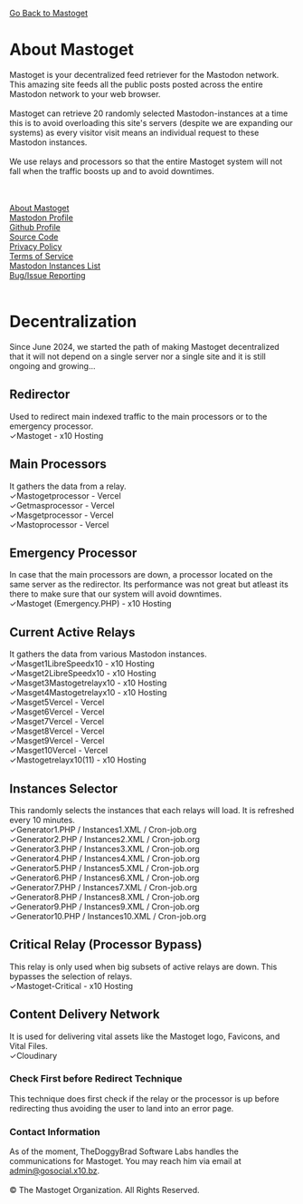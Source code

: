 [Go Back to Mastoget](https://mastoget.x10.bz)  

# About Mastoget

Mastoget is your decentralized feed retriever for the Mastodon network. This amazing site feeds all the public posts posted across the entire Mastodon network to your web browser.
<br><br>
Mastoget can retrieve 20 randomly selected Mastodon-instances at a time this is to avoid overloading this site's servers (despite we are expanding our systems) as every visitor visit means an individual request to these Mastodon instances. 
<br><br>
We use relays and processors so that the entire Mastoget system will not fall when the traffic boosts up and to avoid downtimes.

<br><br>
[About Mastoget](https://github.com/The-Mastoget-Organization/about)  <br>
[Mastodon Profile](https://mastodon.social/@mastoget)  <br>
[Github Profile](https://github.com/The-Mastoget-Organization/)  <br>
[Source Code](https://github.com/The-Mastoget-Organization/source)  <br>
[Privacy Policy](https://github.com/The-Mastoget-Organization/privacypolicy)<br>
[Terms of Service](https://github.com/The-Mastoget-Organization/termsofservice)<br>
[Mastodon Instances List](https://github.com/The-Mastoget-Organization/servers-list)<br>
[Bug/Issue Reporting](https://github.com/The-Mastoget-Organization/about/issues)<br><br>  


# Decentralization
Since June 2024, we started the path of making Mastoget decentralized that it will not depend on a single server nor a single site and it is still ongoing and growing...

## Redirector
Used to redirect main indexed traffic to the main processors or to the emergency processor.<br>
✓Mastoget - x10 Hosting

## Main Processors
It gathers the data from a relay.<br>
✓Mastogetprocessor - Vercel<br>
✓Getmasprocessor - Vercel<br>
✓Masgetprocessor - Vercel<br>
✓Mastoprocessor - Vercel

## Emergency Processor
In case that the main processors are down, a processor located on the same server as the redirector. Its performance was not great but atleast its there to make sure that our system will avoid downtimes.<br>
✓Mastoget (Emergency.PHP) - x10 Hosting

## Current Active Relays
It gathers the data from various Mastodon instances.<br>
✓Masget1LibreSpeedx10 - x10 Hosting<br>
✓Masget2LibreSpeedx10 - x10 Hosting<br>
✓Masget3Mastogetrelayx10 - x10 Hosting<br>
✓Masget4Mastogetrelayx10 - x10 Hosting<br>
✓Masget5Vercel - Vercel<br>
✓Masget6Vercel - Vercel<br>
✓Masget7Vercel - Vercel<br>
✓Masget8Vercel - Vercel<br>
✓Masget9Vercel - Vercel<br>
✓Masget10Vercel - Vercel<br>
✓Mastogetrelayx10(11) - x10 Hosting

## Instances Selector
This randomly selects the instances that each relays will load. It is refreshed every 10 minutes.<br>
✓Generator1.PHP / Instances1.XML / Cron-job.org<br>
✓Generator2.PHP / Instances2.XML / Cron-job.org<br>
✓Generator3.PHP / Instances3.XML / Cron-job.org<br>
✓Generator4.PHP / Instances4.XML / Cron-job.org<br>
✓Generator5.PHP / Instances5.XML / Cron-job.org<br>
✓Generator6.PHP / Instances6.XML / Cron-job.org<br>
✓Generator7.PHP / Instances7.XML / Cron-job.org<br>
✓Generator8.PHP / Instances8.XML / Cron-job.org<br>
✓Generator9.PHP / Instances9.XML / Cron-job.org<br>
✓Generator10.PHP / Instances10.XML / Cron-job.org<br>

## Critical Relay (Processor Bypass)
This relay is only used when big subsets of active relays are down. This bypasses the selection of relays.<br>
✓Mastoget-Critical - x10 Hosting

## Content Delivery Network 
It is used for delivering vital assets like the Mastoget logo, Favicons, and Vital Files.<br>
✓Cloudinary

### Check First before Redirect Technique
This technique does first check if the relay or the processor is up before redirecting thus avoiding the user to land into an error page.

### Contact Information
As of the moment, TheDoggyBrad Software Labs handles the communications for Mastoget. You may reach him via email at admin@gosocial.x10.bz.
<br><br>
&copy; The Mastoget Organization. All Rights Reserved.


